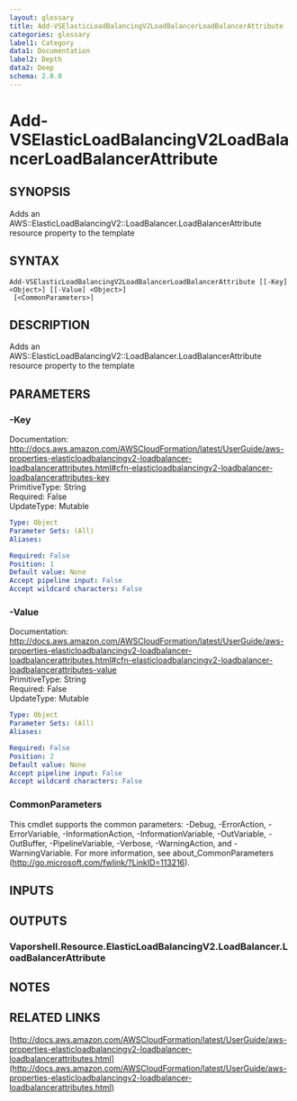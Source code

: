 ```yaml
---
layout: glossary
title: Add-VSElasticLoadBalancingV2LoadBalancerLoadBalancerAttribute
categories: glossary
label1: Category
data1: Documentation
label2: Depth
data2: Deep
schema: 2.0.0
---
```


# Add-VSElasticLoadBalancingV2LoadBalancerLoadBalancerAttribute

## SYNOPSIS
Adds an AWS::ElasticLoadBalancingV2::LoadBalancer.LoadBalancerAttribute resource property to the template

## SYNTAX

```
Add-VSElasticLoadBalancingV2LoadBalancerLoadBalancerAttribute [[-Key] <Object>] [[-Value] <Object>]
 [<CommonParameters>]
```

## DESCRIPTION
Adds an AWS::ElasticLoadBalancingV2::LoadBalancer.LoadBalancerAttribute resource property to the template

## PARAMETERS

### -Key
Documentation: http://docs.aws.amazon.com/AWSCloudFormation/latest/UserGuide/aws-properties-elasticloadbalancingv2-loadbalancer-loadbalancerattributes.html#cfn-elasticloadbalancingv2-loadbalancer-loadbalancerattributes-key    
PrimitiveType: String    
Required: False    
UpdateType: Mutable

```yaml
Type: Object
Parameter Sets: (All)
Aliases:

Required: False
Position: 1
Default value: None
Accept pipeline input: False
Accept wildcard characters: False
```

### -Value
Documentation: http://docs.aws.amazon.com/AWSCloudFormation/latest/UserGuide/aws-properties-elasticloadbalancingv2-loadbalancer-loadbalancerattributes.html#cfn-elasticloadbalancingv2-loadbalancer-loadbalancerattributes-value    
PrimitiveType: String    
Required: False    
UpdateType: Mutable

```yaml
Type: Object
Parameter Sets: (All)
Aliases:

Required: False
Position: 2
Default value: None
Accept pipeline input: False
Accept wildcard characters: False
```

### CommonParameters
This cmdlet supports the common parameters: -Debug, -ErrorAction, -ErrorVariable, -InformationAction, -InformationVariable, -OutVariable, -OutBuffer, -PipelineVariable, -Verbose, -WarningAction, and -WarningVariable.
For more information, see about_CommonParameters (http://go.microsoft.com/fwlink/?LinkID=113216).

## INPUTS

## OUTPUTS

### Vaporshell.Resource.ElasticLoadBalancingV2.LoadBalancer.LoadBalancerAttribute

## NOTES

## RELATED LINKS

[http://docs.aws.amazon.com/AWSCloudFormation/latest/UserGuide/aws-properties-elasticloadbalancingv2-loadbalancer-loadbalancerattributes.html](http://docs.aws.amazon.com/AWSCloudFormation/latest/UserGuide/aws-properties-elasticloadbalancingv2-loadbalancer-loadbalancerattributes.html)

